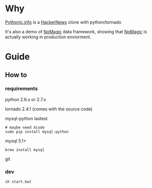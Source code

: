 # Why

[Pythonic.info](http://pythonic.info) is a [HackerNews](http://news.ycombinator.com) clone with python/tornado

It's also a demo of [NoMagic](https://github.com/kernel1983/NoMagic) data framework, showing that [NoMagic](https://github.com/kernel1983/NoMagic) is actually working in production enviorment.

# Guide

## How to
### requirements
python 2.6.x or 2.7.x

tornado 2.4.1 (comes with the source code)

mysql-python lastest

    # maybe need Xcode
    sudo pip install mysql-python

mysql 5.1+

    brew install mysql

git

### dev

    sh start.bat

